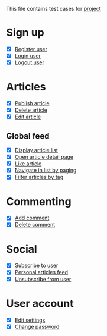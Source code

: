 This file contains test cases for [project](https://demo.realworld.io/)

# Sign up
* [x] [Register user](register_user.md)
* [x] [Login user](login_user.md)
* [x] [Logout user](logout_user.md)

# Articles 
* [x] [Publish article](articles/publish_article.md)
* [x] [Delete article](articles/delete_article.md)
* [x] [Edit article](articles/edit_article.md)

## Global feed
* [x] [Display article list](articles/global_feed/display_article_list.md)
* [x] [Open article detail page](articles/global_feed/open_article_detail_page.md)
* [x] [Like article](articles/global_feed/like_article.md)
* [x] [Navigate in list by paging](articles/global_feed/navigate_in_list_by_paging.md)
* [x] [Filter articles by tag](articles/global_feed/filter_articles_by_tag.md)

# Commenting
* [x] [Add comment](add_comment.md)
* [x] [Delete comment](delete_comment.md)

# Social
* [x] [Subscribe to user](subscribe_to_user.md)
* [x] [Personal articles feed](personal_article_feed.md)
* [x] [Unsubscribe from user](unsubscribe_from_user.md)

# User account
* [x] [Edit settings](edit_settings.md)
* [x] [Change password](change_password.md)
